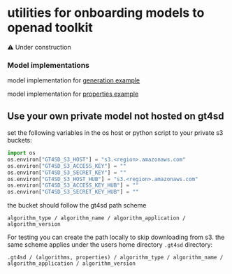 # utilities for onboarding models to openad toolkit

⚠️ Under construction

### Model implementations

model implementation for [generation example](examples/generation)

model implementation for [properties example](examples/properties)


## Use your own private model not hosted on gt4sd
set the following variables in the os host or python script to your private s3 buckets:

```python
import os
os.environ["GT4SD_S3_HOST"] = "s3.<region>.amazonaws.com"
os.environ["GT4SD_S3_ACCESS_KEY"] = ""
os.environ["GT4SD_S3_SECRET_KEY"] = ""
os.environ["GT4SD_S3_HOST_HUB"] = "s3.<region>.amazonaws.com"
os.environ["GT4SD_S3_ACCESS_KEY_HUB"] = ""
os.environ["GT4SD_S3_SECRET_KEY_HUB"] = ""
```

the bucket should follow the gt4sd path scheme

`algorithm_type / algorithm_name / algorithm_application / algorithm_version`

For testing you can create the path locally to skip downloading from s3. the same scheme applies under the users home directory `.gt4sd` directory:

`.gt4sd / (algorithms, properties) / algorithm_type / algorithm_name / algorithm_application / algorithm_version`